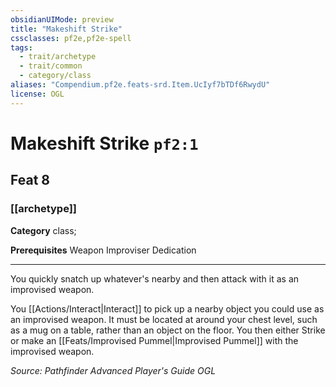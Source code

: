 ```yaml
---
obsidianUIMode: preview
title: "Makeshift Strike"
cssclasses: pf2e,pf2e-spell
tags:
  - trait/archetype
  - trait/common
  - category/class
aliases: "Compendium.pf2e.feats-srd.Item.UcIyf7bTDf6RwydU"
license: OGL
---
```

# Makeshift Strike `pf2:1`
## Feat 8
### [[archetype]]

**Category** class; 



**Prerequisites** Weapon Improviser Dedication
* * *
You quickly snatch up whatever's nearby and then attack with it as an improvised weapon.

You [[Actions/Interact|Interact]] to pick up a nearby object you could use as an improvised weapon. It must be located at around your chest level, such as a mug on a table, rather than an object on the floor. You then either Strike or make an [[Feats/Improvised Pummel|Improvised Pummel]] with the improvised weapon.

*Source: Pathfinder Advanced Player's Guide*
*OGL*